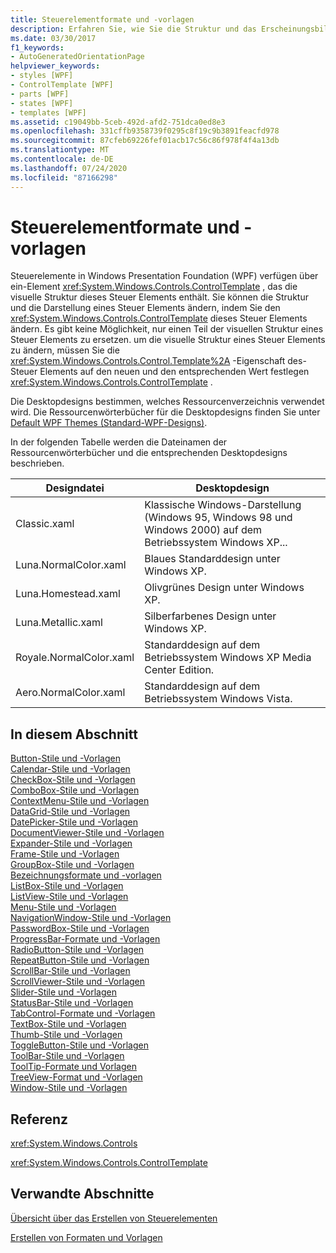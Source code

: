 ```yaml
---
title: Steuerelementformate und -vorlagen
description: Erfahren Sie, wie Sie die Struktur und das Erscheinungsbild eines Windows Presentation Foundation-Steuer Elements ändern, indem Sie die ControlTemplate dieses Steuer Elements ändern.
ms.date: 03/30/2017
f1_keywords:
- AutoGeneratedOrientationPage
helpviewer_keywords:
- styles [WPF]
- ControlTemplate [WPF]
- parts [WPF]
- states [WPF]
- templates [WPF]
ms.assetid: c19049bb-5ceb-492d-afd2-751dca0ed8e3
ms.openlocfilehash: 331cffb9358739f0295c8f19c9b3891feacfd978
ms.sourcegitcommit: 87cfeb69226fef01acb17c56c86f978f4f4a13db
ms.translationtype: MT
ms.contentlocale: de-DE
ms.lasthandoff: 07/24/2020
ms.locfileid: "87166298"
---
```

# <a name="control-styles-and-templates"></a>Steuerelementformate und -vorlagen
Steuerelemente in Windows Presentation Foundation (WPF) verfügen über ein-Element <xref:System.Windows.Controls.ControlTemplate> , das die visuelle Struktur dieses Steuer Elements enthält. Sie können die Struktur und die Darstellung eines Steuer Elements ändern, indem Sie den <xref:System.Windows.Controls.ControlTemplate> dieses Steuer Elements ändern. Es gibt keine Möglichkeit, nur einen Teil der visuellen Struktur eines Steuer Elements zu ersetzen. um die visuelle Struktur eines Steuer Elements zu ändern, müssen Sie die <xref:System.Windows.Controls.Control.Template%2A> -Eigenschaft des-Steuer Elements auf den neuen und den entsprechenden Wert festlegen <xref:System.Windows.Controls.ControlTemplate> .  
  
 Die Desktopdesigns bestimmen, welches Ressourcenverzeichnis verwendet wird. Die Ressourcenwörterbücher für die Desktopdesigns finden Sie unter [Default WPF Themes (Standard-WPF-Designs)](https://github.com/Microsoft/WPF-Samples/tree/master/Graphics/2DTransforms).  
  
 In der folgenden Tabelle werden die Dateinamen der Ressourcenwörterbücher und die entsprechenden Desktopdesigns beschrieben.  
  
|Designdatei|Desktopdesign|  
|----------------|-------------------|  
|Classic.xaml|Klassische Windows-Darstellung (Windows 95, Windows 98 und Windows 2000) auf dem Betriebssystem Windows XP...|  
|Luna.NormalColor.xaml|Blaues Standarddesign unter Windows XP.|  
|Luna.Homestead.xaml|Olivgrünes Design unter Windows XP.|  
|Luna.Metallic.xaml|Silberfarbenes Design unter Windows XP.|  
|Royale.NormalColor.xaml|Standarddesign auf dem Betriebssystem Windows XP Media Center Edition.|  
|Aero.NormalColor.xaml|Standarddesign auf dem Betriebssystem Windows Vista.|  
  
## <a name="in-this-section"></a>In diesem Abschnitt  
 [Button-Stile und -Vorlagen](button-styles-and-templates.md)  
 [Calendar-Stile und -Vorlagen](calendar-styles-and-templates.md)  
 [CheckBox-Stile und -Vorlagen](checkbox-styles-and-templates.md)  
 [ComboBox-Stile und -Vorlagen](combobox-styles-and-templates.md)  
 [ContextMenu-Stile und -Vorlagen](contextmenu-styles-and-templates.md)  
 [DataGrid-Stile und -Vorlagen](datagrid-styles-and-templates.md)  
 [DatePicker-Stile und -Vorlagen](datepicker-styles-and-templates.md)  
 [DocumentViewer-Stile und -Vorlagen](documentviewer-styles-and-templates.md)  
 [Expander-Stile und -Vorlagen](expander-styles-and-templates.md)  
 [Frame-Stile und -Vorlagen](frame-styles-and-templates.md)  
 [GroupBox-Stile und -Vorlagen](groupbox-styles-and-templates.md)  
 [Bezeichnungsformate und -vorlagen](label-styles-and-templates.md)  
 [ListBox-Stile und -Vorlagen](listbox-styles-and-templates.md)  
 [ListView-Stile und -Vorlagen](listview-styles-and-templates.md)  
 [Menu-Stile und -Vorlagen](menu-styles-and-templates.md)  
 [NavigationWindow-Stile und -Vorlagen](navigationwindow-styles-and-templates.md)  
 [PasswordBox-Stile und -Vorlagen](passwordbox-styles-and-templates.md)  
 [ProgressBar-Formate und -Vorlagen](progressbar-styles-and-templates.md)  
 [RadioButton-Stile und -Vorlagen](radiobutton-styles-and-templates.md)  
 [RepeatButton-Stile und -Vorlagen](repeatbutton-styles-and-templates.md)  
 [ScrollBar-Stile und -Vorlagen](scrollbar-styles-and-templates.md)  
 [ScrollViewer-Stile und -Vorlagen](scrollviewer-styles-and-templates.md)  
 [Slider-Stile und -Vorlagen](slider-styles-and-templates.md)  
 [StatusBar-Stile und -Vorlagen](statusbar-styles-and-templates.md)  
 [TabControl-Formate und -Vorlagen](tabcontrol-styles-and-templates.md)  
 [TextBox-Stile und -Vorlagen](textbox-styles-and-templates.md)  
 [Thumb-Stile und -Vorlagen](thumb-styles-and-templates.md)  
 [ToggleButton-Stile und -Vorlagen](togglebutton-styles-and-templates.md)  
 [ToolBar-Stile und -Vorlagen](toolbar-styles-and-templates.md)  
 [ToolTip-Formate und Vorlagen](tooltip-styles-and-templates.md)  
 [TreeView-Format und -Vorlagen](treeview-styles-and-templates.md)  
 [Window-Stile und -Vorlagen](window-styles-and-templates.md)  
  
## <a name="reference"></a>Referenz  
 <xref:System.Windows.Controls>  
  
 <xref:System.Windows.Controls.ControlTemplate>  
  
## <a name="related-sections"></a>Verwandte Abschnitte  
 [Übersicht über das Erstellen von Steuerelementen](control-authoring-overview.md)  
  
 [Erstellen von Formaten und Vorlagen](../../../desktop-wpf/fundamentals/styles-templates-overview.md)

